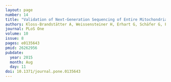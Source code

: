 ```yaml
---
layout: page
number: 14
title: "Validation of Next-Generation Sequencing of Entire Mitochondrial Genomes and the Diversity of Mitochondrial DNA Mutations in Oral Squamous Cell Carcinoma"
authors: Kloss-Brandstätter A, Weissensteiner H, Erhart G, Schäfer G, Forer L, Schönherr S, Pacher D, Seifarth C, Stöckl A, Fendt L, Sottsas I, Klocker H, Huck CW, Rasse M, Kronenberg F, Kloss FR
journal: PLoS One
volume: 10
issue: 8
pages: e0135643
pmid: 26262956
pubdate:
  year: 2015
  month: Aug
  day: 11
doi: 10.1371/journal.pone.0135643
---
```

